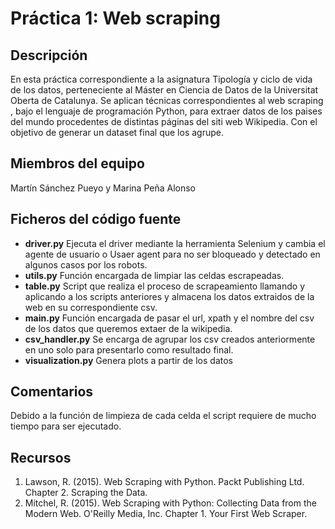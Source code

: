 #  Práctica 1: Web scraping
##  Descripción

En esta práctica correspondiente a la  asignatura Tipología y ciclo de vida de los datos, perteneciente al Máster en Ciencia de Datos de la Universitat Oberta de Catalunya. Se  aplican técnicas correspondientes al web scraping , bajo  el lenguaje de programación Python, para extraer datos  de los paises del mundo procedentes de distintas páginas del siti web Wikipedia. Con el objetivo de generar un dataset final que los agrupe.

## Miembros del equipo

Martín Sánchez Pueyo y Marina Peña Alonso

## Ficheros del código fuente

+ **driver.py** Ejecuta el driver mediante la herramienta Selenium y cambia el agente de usuario o Usaer agent para no ser bloqueado y detectado en algunos casos por los robots.
+ **utils.py** Función encargada de limpiar las celdas escrapeadas.
+ **table.py** Script que realiza el proceso de scrapeamiento llamando y aplicando a los scripts anteriores y almacena los datos extraidos de la web en su correspondiente csv.
+ **main.py** Función encargada de pasar el url, xpath y el nombre del csv de los datos que queremos extaer de la wikipedia.
+ **csv_handler.py** Se encarga de agrupar los csv creados anteriormente en uno solo para presentarlo como resultado final.
+ **visualization.py** Genera plots a partir de los datos

## Comentarios

Debido a la función de limpieza de cada celda el script requiere de mucho tiempo para ser ejecutado.

## Recursos

1. Lawson, R. (2015). Web Scraping with Python. Packt Publishing Ltd. Chapter 2. Scraping the Data.
2. Mitchel, R. (2015). Web Scraping with Python: Collecting Data from the Modern Web. O'Reilly Media, Inc. Chapter 1. Your First Web Scraper.



